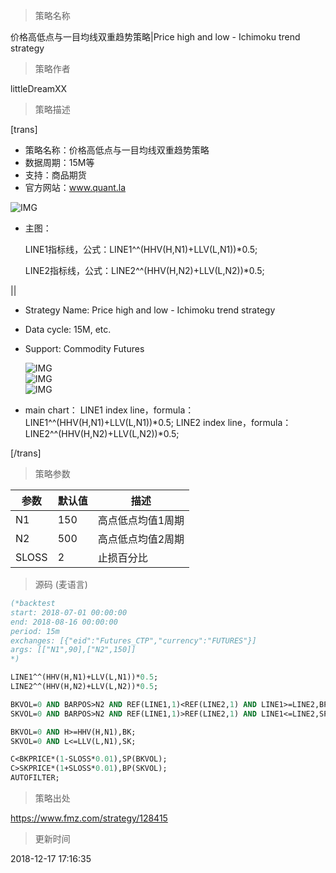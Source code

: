 
> 策略名称

价格高低点与一目均线双重趋势策略|Price high and low - Ichimoku trend strategy

> 策略作者

littleDreamXX

> 策略描述

[trans]
- 策略名称：价格高低点与一目均线双重趋势策略
- 数据周期：15M等
- 支持：商品期货
- 官方网站：www.quant.la

![IMG](https://www.fmz.com/upload/asset/487949c7affb8521d9c041610551c3cd.png) 

- 主图：

  LINE1指标线，公式：LINE1^^(HHV(H,N1)+LLV(L,N1))*0.5;

  LINE2指标线，公式：LINE2^^(HHV(H,N2)+LLV(L,N2))*0.5;

||

- Strategy Name: Price high and low - Ichimoku trend strategy
- Data cycle: 15M, etc.
- Support: Commodity Futures

   ![IMG](https://www.fmz.com/upload/asset/5988d1b7eb989f7a2e345fba35201cc9.png)  
   ![IMG](https://www.fmz.com/upload/asset/a0c6881a0bac6f2c89ffe8fc137be941.png)  
   ![IMG](https://www.fmz.com/upload/asset/227a3bb45cd8ab1bf54e64cdda96650b.png) 

- main chart：
  LINE1 index line，formula：LINE1^^(HHV(H,N1)+LLV(L,N1))*0.5;
  LINE2 index line，formula：LINE2^^(HHV(H,N2)+LLV(L,N2))*0.5;

[/trans]

> 策略参数



|参数|默认值|描述|
|----|----|----|
|N1|150|高点低点均值1周期|the highest of high price N1 ago/ the lowest of low price N1 ago|
|N2|500|高点低点均值2周期|the highest of high price N2 ago/ the lowest of low price N2 ago|
|SLOSS|2|止损百分比|stop loss percentage|


> 源码 (麦语言)

``` pascal
(*backtest
start: 2018-07-01 00:00:00
end: 2018-08-16 00:00:00
period: 15m
exchanges: [{"eid":"Futures_CTP","currency":"FUTURES"}]
args: [["N1",90],["N2",150]]
*)

LINE1^^(HHV(H,N1)+LLV(L,N1))*0.5;
LINE2^^(HHV(H,N2)+LLV(L,N2))*0.5;

BKVOL=0 AND BARPOS>N2 AND REF(LINE1,1)<REF(LINE2,1) AND LINE1>=LINE2,BPK;
SKVOL=0 AND BARPOS>N2 AND REF(LINE1,1)>REF(LINE2,1) AND LINE1<=LINE2,SPK;

BKVOL=0 AND H>=HHV(H,N1),BK;
SKVOL=0 AND L<=LLV(L,N1),SK;

C<BKPRICE*(1-SLOSS*0.01),SP(BKVOL);
C>SKPRICE*(1+SLOSS*0.01),BP(SKVOL);
AUTOFILTER;
```

> 策略出处

https://www.fmz.com/strategy/128415

> 更新时间

2018-12-17 17:16:35
